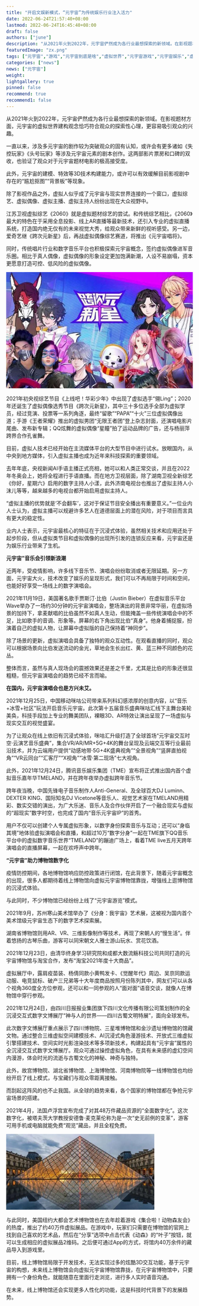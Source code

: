 ```yaml
---
title: "开启文娱新模式，“元宇宙”为传统娱乐行业注入活力"
date: 2022-06-24T21:57:40+08:00
lastmod: 2022-06-24T16:45:40+08:00
draft: false
authors: ["june"]
description: "从2021年火到2022年，元宇宙俨然成为各行业最想探索的新领域。在影视题材方面，元宇宙的虚拟世界建构观念恰巧符合观众的探索性心理，更容易吸引观众的兴趣。"
featuredImage: "zx.png"
tags: ["元宇宙","游戏","元宇宙到底是啥","虚拟世界","元宇宙游戏","元宇宙娱乐","虚拟偶像"]
categories: ["news"]
news: ["元宇宙"]
weight: 
lightgallery: true
pinned: false
recommend: true
recommend1: false
---
```



从2021年火到2022年，元宇宙俨然成为各行业最想探索的新领域。在影视题材方面，元宇宙的虚拟世界建构观念恰巧符合观众的探索性心理，更容易吸引观众的兴趣。

一直以来，涉及多元宇宙的剧作较为突破观众的固有认知，或许会有更多诸如《失控玩家》《头号玩家》等涉及元宇宙元素的剧本创作。这两部影片票房和口碑的双收，也验证了观众对于元宇宙题材电影的极高接受度。

此外，元宇宙的建模、特效等3D技术构建能力，或许可以有效缓解目前影视剧中存在的“尴尬抠图”“背景板”等现象。

除了影视作品之外，虚拟人似乎成了元宇宙与现实世界连接的一个窗口，虚拟综艺、虚拟偶像、虚拟主播、虚拟主持人纷纷出现在大众视野中。

江苏卫视虚拟综艺《2060》就是虚拟题材综艺的尝试。和传统综艺相比，《2060》最大的特色在于采用全息投影、线上AR直播等最新技术，还引入专业的虚拟直播系统，打造国内绝无仅有的未来视觉大秀，给观众带来新鲜的视听感受。另一边，爱奇艺继《跨次元新星》后，再战虚拟偶像综艺赛道，将推出《元宇宙唱将》。

同时，传统唱片行业和数字音乐平台也积极探索元宇宙概念，签约虚拟偶像进军音乐圈。相比于真人偶像，虚拟偶像的形象设定更加饱满新潮，人设不易崩塌，资本更愿意打造可控、低风险的虚拟偶像。

![元宇宙娱乐](kcy.jpg)



2021年初央视综艺节目《上线吧！华彩少年》中出现了虚拟选手“翎Ling”；2020年还诞生了虚拟偶像选秀节目《跨次元新星》，其中三十多位选手全部为虚拟学员，经过竞演、投票等一系列角逐，最终“留歌”“PAPA”“十火”三位虚拟偶像出道；手游《王者荣耀》推出的虚拟男团“无限王者团”登上杂志封面，还演唱电影片尾曲、发布新专辑；QQ炫舞的虚拟偶像“星瞳”拍了运动品牌的广告，还与杨丽萍跨界合作孔雀舞。

目前，虚拟人技术已经开始在主流媒体平台的大型节目中进行试水。放眼国内，从中央到地方媒体，引入虚拟主播也成为近年来科技探索的重要领域。

去年年底，央视新闻AI手语主播正式亮相，她可以和人类正常交谈，并且在2022年冬奥会上，她将全程进行手语直播。而在地方卫视层面，除了湖南卫视全新综艺《你好，星期六》启用的数字主持人小漾，此外济南电视台也推出了虚拟主持人小沫儿等等，越来越多的电视台都开始启用虚拟主持人。

“虚拟主播的优势就是‘不会翻车’，这对于保证节目安全播出有重要意义。”一位业内人士认为，虚拟主播可以规避许多艺人在道德层面上的潜在风险，对于项目而言具有更大的稳定性。

业内人士表示，元宇宙最核心的特征在于沉浸式体验，虽然相关技术和应用还处于起步阶段，但从虚拟类节目和虚拟偶像的出现所引发的连锁反应来看，元宇宙还是为娱乐行业带来了生机。



**元宇宙”音乐会引领新浪潮** 

近两年，受疫情影响，许多线下音乐节、演唱会纷纷取消或者无限延期。另一方面，元宇宙大火，技术改变了娱乐的呈现形式，我们可以不再局限于时间和空间，也能好好享受一场线上的数字演唱会。

2021年11月19日，美国著名歌手贾斯汀·比伯（Justin Bieber）在虚拟音乐平台Wave举办了一场约30分钟的元宇宙演唱会，整场演出的背景非常华丽，在虚拟场景的加持下，拿麦献唱的比伯虽然不如真人生动，但能掩盖一些传统演唱会中的不足，比如歌手的音调、形象等。屏幕的右下角出现比伯“真身”。他身着捕捉服，扮演着自己的虚拟人物，让屏幕中虚拟版的自己保持着“神同步”。

除了场景的更新，虚拟演唱会具备了独特的观众互动性。在观看直播的同时，观众可以根据场景向比伯发送流动的金光，草地会生长出红、黄、蓝三种不同颜色的花丛。

整体而言，虽然与真人现场会的震撼效果还是差之千里，尤其是比伯的形象还很显粗糙，但元宇宙演唱会的趋势已经不言而喻。



**在国内，元宇宙演唱会也是方兴未艾。** 

2021年12月25日，中国移动咪咕公司带来系列科幻感浓厚的创意内容，以“音乐+冰雪+社区”玩法开启音乐元宇宙。此次第十五届音乐盛典咪咕汇线下主舞台美轮美奂，科技手段加上专业的舞美团队，裸眼3D、AR特效让演出呈现了一场虚拟与现实交互的视觉盛宴。

为了让观众在线上依旧有沉浸式体验，咪咕汇升级打造了全球首场“元宇宙交互时空·云演艺音乐盛典”，集合VR/AR/MR+5G+4K的舞台呈现及云端交互等行业最前沿技术，并为云端用户提供“动感地带·5G+4K盛典视角”“全景视角”“竖屏直拍视角”“VR云同台”“汇客厅”“X视角”“冰雪·第二现场”七大视角。

此外，2021年12月24日，腾讯音乐娱乐集团（TME）宣布将正式推出国内首个虚拟音乐嘉年华TMELAND，并在跨年夜举办虚拟跨年音乐节。

跨年夜当晚，中国先锋电子音乐制作人Anti-General、及全球百大DJ Luminn、DEXTER KING、国际知名DJ Vicetone等音乐人、视觉艺术家在TMELAND用精彩、数实交错的演出，为广大乐迷、音乐人及合作伙伴开启了一个融合现实与虚拟的“超现实”数字时空，也完成了国内“音乐元宇宙IP”的首秀。

用户不仅可以创建个人专属虚拟形象，以数字身份探索音乐与互动；还可以“身临其境”地体验虚拟演唱会和直播，和超过10万“数字分身”一起在TME旗下QQ音乐平台中的虚拟数字音乐世界“TMELAND”的蹦迪广场上，看着TME live五月天跨年演唱会的直播屏幕，一起在欢呼声中跨年。



**“元宇宙”助力博物馆数字化** 

疫情防控期间，各地博物馆响应防控政策进行闭馆，在此背景下，随着元宇宙概念的出现，很多人都期待着线上博物馆向虚拟元宇宙博物馆靠拢，增强线上逛博物馆的沉浸式体验。

与此同时，不少博物馆已经纷纷上线了“元宇宙游览”模式。

2021年9月，苏州寒山美术馆举办了《分身：我宇宙》艺术展，这被视为国内首个美术馆级元宇宙生态下的数字艺术探索展。

湖南省博物馆则用AR、VR、三维影像制作等技术，再现了宋朝人的“慢生活”。伴着悠扬的古琴乐曲，游客可以同宋朝文人雅士游山玩水、赏花饮酒。

2021年12月23日，由清华终身学习研究院和成都大数流觞科技公司共同打造的元宇宙博物馆与淘宝合作，发布“淘宝2021年度十大商品”。

虚拟展厅中，露肩疫苗装、杨倩同款小黄鸭发卡、《觉醒年代》周边、吴京同款运动服、电竞鼠标、破产三兄弟等十大年度商品按照月份陈列其中，网友们可以从各个视角360度全方位参观，还可以和一同参观的人“面对面”语音交谈，就像人在博物馆中穿行参观。

2021年12月24日，由四川日报报业集团旗下四川文化传播有限公司策划制作的全沉浸交互式数字文博展厅“神与人的世界——四川古蜀文明特展”，面向全球发布。

此次数字文博展厅重点展示了四川博物院、三星堆博物馆和金沙遗址博物馆的馆藏文物。通过整合三维虚拟空间建模技术、AI沉浸式角色漫游技术、开放式三维虚拟引擎搭建技术、空间实时光影渲染技术等多项新技术，构建起具有“元宇宙”属性的全沉浸交互式数字文博展厅。观众可通过操控虚拟角色，在具有未来感的虚幻空间内漫游，体会时光的流逝与古蜀文化的神秘、神奇与独特。

此外，故宫博物院、湖北省博物馆、上海博物馆、河南博物院等一线博物馆也均纷纷开启了线上模式，与宝藏们与观众零距离接触。

而刮起这阵风的也不止我国。从全球的趋势来看，各个国家的博物馆都在争抢元宇宙场景的搭建。

2021年4月，法国卢浮宫宣布完成了对其48万件藏品资源的“全面数字化”。这次数字化，被塔夫茨大学教授安德鲁·麦克莱伦称为是一次“史无前例的变革”，游客可用手机或电脑就能免费“观览”藏品，并且全程免费。

![元宇宙娱乐](zx.png)



与此同时，美国纽约大都会艺术博物馆也在去年趁着游戏《集合啦！动物森友会》的热度，推出了约40万件虚拟展品。在游戏中，玩家们只需要在博物馆的官网上找到自己喜欢的艺术品，然后在“分享”选项中点击代表《动森》的“叶子”按钮，就可以生成相应的虚拟展品2维码。之后便可通过App的方式，将馆内40万余件的藏品导入到游戏里。

目前，线上博物馆局限于开发技术，无法实现过多的炫酷3D交互功能，基于元宇宙的构想，未来线上博物馆会向虚拟元宇宙博物馆靠拢，在元宇宙博物馆中，只要拥有一个身份角色，就能随意在里面行走浏览，进行多人实时语音沟通。

在未来，线上博物馆还会实现更多人性化的功能，这是科技时代背景下的发展趋势。